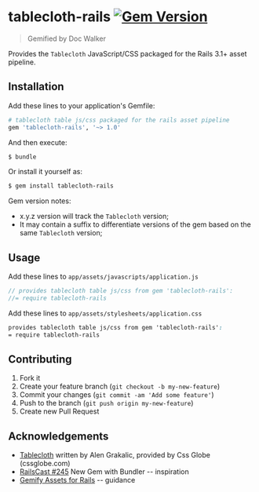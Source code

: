# tablecloth-rails [![Gem Version](https://badge.fury.io/rb/tablecloth-rails.png)](http://badge.fury.io/rb/tablecloth-rails)

> Gemified by Doc Walker

Provides the `Tablecloth` JavaScript/CSS packaged for the Rails 3.1+ asset pipeline.

## Installation

Add these lines to your application's Gemfile:

```rb
# tablecloth table js/css packaged for the rails asset pipeline
gem 'tablecloth-rails', '~> 1.0'
```

And then execute:

```sh
$ bundle
```

Or install it yourself as:

```sh
$ gem install tablecloth-rails
```

Gem version notes:

  - x.y.z version will track the `Tablecloth` version;
  - It may contain a suffix to differentiate versions of the gem based on the same `Tablecloth` version;

## Usage

Add these lines to `app/assets/javascripts/application.js`

```js
// provides tablecloth table js/css from gem 'tablecloth-rails':
//= require tablecloth-rails
```

Add these lines to `app/assets/stylesheets/application.css`

```css
provides tablecloth table js/css from gem 'tablecloth-rails':
= require tablecloth-rails
```

## Contributing

1. Fork it
2. Create your feature branch (`git checkout -b my-new-feature`)
3. Commit your changes (`git commit -am 'Add some feature'`)
4. Push to the branch (`git push origin my-new-feature`)
5. Create new Pull Request

## Acknowledgements

- [Tablecloth](http://cssglobe.com/lab/tablecloth/) written by Alen Grakalic, provided by Css Globe (cssglobe.com)
- [RailsCast #245](http://railscasts.com/episodes/245-new-gem-with-bundler) New Gem with Bundler -- inspiration
- [Gemify Assets for Rails](http://prioritized.net/blog/gemify-assets-for-rails/) -- guidance
